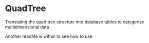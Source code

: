 # QuadTree
Translating the quad tree structure into database tables to categorize multidimensional data

Another readMe is within to see how to use
